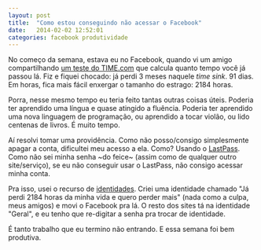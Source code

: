 ```yaml
---
layout: post
title:  "Como estou conseguindo não acessar o Facebook"
date:   2014-02-02 12:52:01
categories: facebook produtividade
---
```


No começo da semana, estava eu no Facebook, quando vi um amigo compartilhando
[um teste do TIME.com](http://techland.time.com/2014/01/27/how-much-time-have-you-wasted-on-facebook/)
que calcula quanto tempo você já passou lá. Fiz e fiquei chocado: já perdi 3
meses naquele _time sink_. 91 dias. Em horas, fica mais fácil enxergar o
tamanho do estrago: 2184 horas.

Porra, nesse mesmo tempo eu teria feito tantas outras coisas úteis. Poderia ter
aprendido uma língua e quase atingido a fluência. Poderia ter aprendido uma
nova linguagem de programação, ou aprendido a tocar violão, ou lido centenas
de livros. É muito tempo.

Aí resolvi tomar uma providência. Como não posso/consigo simplesmente apagar
a conta, dificultei meu acesso a ela. Como? Usando o [LastPass](http://lastpass.com).
 Como não sei minha senha ~do feice~ (assim como de qualquer outro site/serviço),
se eu não conseguir usar o LastPass, não consigo acessar minha conta.

Pra isso, usei o recurso de [identidades](https://helpdesk.lastpass.com/tools/identities/).
 Criei uma identidade chamado "Já perdi 2184 horas da minha vida e quero perder mais"
(nada como a culpa, meus amigos) e movi o Facebook pra lá. O resto dos sites tá
na identidade "Geral", e eu tenho que re-digitar a senha pra trocar de identidade.

É tanto trabalho que eu termino não entrando. E essa semana foi bem produtiva.